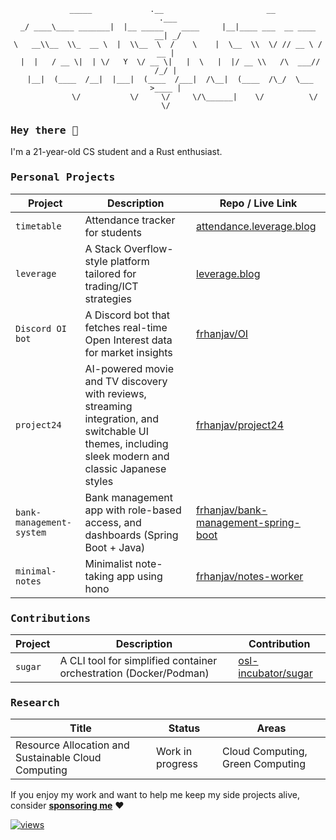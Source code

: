 <div align="center">

```
  _____             .__                       __                       .___
_/ ____\____ _______|  |__ _____    ____     |__|____ ___  __ ____   __| _/
\   __\\__  \\_  __ \  |  \\__  \  /    \    |  \__  \\  \/ // __ \ / __ | 
 |  |   / __ \|  | \/   Y  \/ __ \|   |  \   |  |/ __ \\   /\  ___// /_/ | 
 |__|  (____  /__|  |___|  (____  /___|  /\__|  (____  /\_/  \___  >____ | 
            \/           \/     \/     \/\______|    \/          \/     \/ 

```
</div>

<h3><samp>Hey there 👋 </samp></h3>

I'm a 21-year-old CS student and a Rust enthusiast.

<h3><samp>Personal Projects</samp></h3>

| Project | Description | Repo / Live Link |
|--------|-------------|-------------|
| `timetable` | Attendance tracker for students | [attendance.leverage.blog](https://attendance.leverage.blog/) |
| `leverage` | A Stack Overflow-style platform tailored for trading/ICT strategies | [leverage.blog](https://www.leverage.blog/) |
| `Discord OI bot` | A Discord bot that fetches real-time Open Interest data for market insights | [frhanjav/OI](https://github.com/frhanjav/OI) |
| `project24` | AI-powered movie and TV discovery with reviews, streaming integration, and switchable UI themes, including sleek modern and classic Japanese styles | [frhanjav/project24](https://github.com/frhanjav/project24) |
| `bank-management-system` | Bank management app with role-based access, and dashboards (Spring Boot + Java) | [frhanjav/bank-management-spring-boot](https://github.com/frhanjav/bank-management-spring-boot) |
| `minimal-notes` | Minimalist note-taking app using hono | [frhanjav/notes-worker](https://github.com/frhanjav/notes-worker) |

<h3><samp>Contributions</samp></h3>

| Project | Description | Contribution |
|--------|-------------|-------------|
| `sugar` | A CLI tool for simplified container orchestration (Docker/Podman) | [osl-incubator/sugar](https://github.com/osl-incubator/sugar/issues?q=is%3Apr+author%3Afrhanjav) |

<h3><samp>Research</samp></h3>

| Title               | Status | Areas       |
|---------------------|-------------------|------------|
| Resource Allocation and Sustainable Cloud Computing | Work in progress | Cloud Computing, Green Computing |

If you enjoy my work and want to help me keep my side projects alive, consider [**sponsoring me**](https://github.com/sponsors/frhanjav) ❤️

[![views](https://komarev.com/ghpvc/?username=frhanjav&base=105&style=flat&color=292929&label=views&abbreviated=true)](https://github.com/frhanjav)
